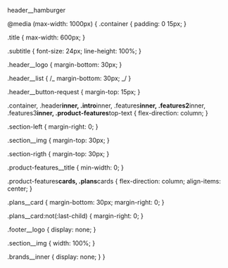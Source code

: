 header\_\_hamburger

@media (max-width: 1000px) {
.container {
padding: 0 15px;
}

.title {
max-width: 600px;
}

.subtitle {
font-size: 24px;
line-height: 100%;
}

.header\_\_logo {
margin-bottom: 30px;
}

.header\_\_list {
/_ margin-bottom: 30px; _/
}

.header\_\_button-request {
margin-top: 15px;
}

.container,
.header**inner,
.intro**inner,
.features**inner,
.features2**inner,
.features3**inner,
.product-features**top-text {
flex-direction: column;
}

.section-left {
margin-right: 0;
}

.section\_\_img {
margin-top: 30px;
}

.section-rigth {
margin-top: 30px;
}

.product-features\_\_title {
min-width: 0;
}

.product-features**cards,
.plans**cards {
flex-direction: column;
align-items: center;
}

.plans\_\_card {
margin-bottom: 30px;
margin-right: 0;
}

.plans\_\_card:not(:last-child) {
margin-right: 0;
}

.footer\_\_logo {
display: none;
}

.section\_\_img {
width: 100%;
}

.brands\_\_inner {
display: none;
}
}

